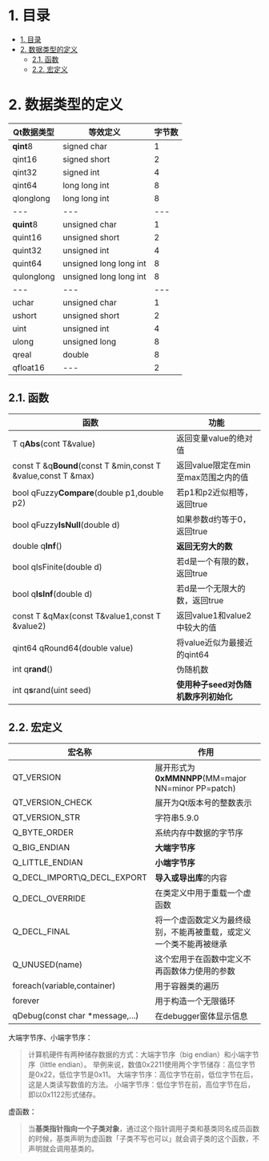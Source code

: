 # 1. 目录
<!-- TOC -->

- [1. 目录](#1-目录)
- [2. 数据类型的定义](#2-数据类型的定义)
  - [2.1. 函数](#21-函数)
  - [2.2. 宏定义](#22-宏定义)

<!-- /TOC -->
# 2. 数据类型的定义

Qt数据类型|**等效定义**|字节数
---|---|---
**qint**8|signed char|1
qint16|signed short|2
qint32|signed int|4
qint64|long long int|8
qlonglong|long long int|8
---|---|---
**quint**8|unsigned char|1
quint16|unsigned short|2
quint32|unsigned int|4
quint64|unsigned long long int|8
qulonglong|unsigned long long int|8
---|---|---
uchar|unsigned char|1
ushort|unsigned short|2
uint|unsigned int|4
ulong|unsigned long|8
qreal|double|8
qfloat16|---|2

## 2.1. 函数

函数|功能
---|---
T q**Abs**(cont T&value)|返回变量value的绝对值
const T &q**Bound**(const T &min,const T &value,const T &max)|返回value限定在min至max范围之内的值
bool qFuzzy**Compare**(double p1,double p2)|若p1和p2近似相等，返回true
bool qFuzzy**IsNull**(double d)|如果参数d约等于0，返回true
double q**Inf**()|**返回无穷大的数**
bool qIsFinite(double d)|若d是一个有限的数，返回true
bool q**IsInf**(double d)|若d是一个无限大的数，返回true
const T &qMax(const T&value1,const T &value2)|返回value1和value2中较大的值
qint64 qRound64(double value)|将value近似为最接近的qint64
int q**rand**()|伪随机数
int q**s**rand(uint seed)|**使用种子seed对伪随机数序列初始化**

## 2.2. 宏定义

宏名称|作用
---|---
QT_VERSION|展开形式为**0xMMNNPP**(MM=major NN=minor PP=patch)
QT_VERSION_CHECK|展开为Qt版本号的整数表示
QT_VERSION_STR|字符串5.9.0
Q_BYTE_ORDER|系统内存中数据的字节序
Q_BIG_ENDIAN|**大端字节序**
Q_LITTLE_ENDIAN|**小端字节序**
Q_DECL_IMPORT\Q_DECL_EXPORT|**导入或导出库**的内容
Q_DECL_OVERRIDE|在类定义中用于重载一个虚函数
Q_DECL_FINAL|将一个虚函数定义为最终级别，不能再被重载，或定义一个类不能再被继承
Q_UNUSED(name)|这个宏用于在函数中定义不再函数体力使用的参数
foreach(variable,container)|用于容器类的遍历
forever|用于构造一个无限循环
qDebug(const char *message,...)|在debugger窗体显示信息

大端字节序、小端字节序：
> 计算机硬件有两种储存数据的方式：大端字节序（big endian）和小端字节序（little endian）。
> 举例来说，数值0x2211使用两个字节储存：高位字节是0x22，低位字节是0x11。
> 大端字节序：高位字节在前，低位字节在后，这是人类读写数值的方法。
> 小端字节序：低位字节在前，高位字节在后，即以0x1122形式储存。

虚函数：
> 当**基类指针指向一个子类对象**，通过这个指针调用子类和基类同名成员函数的时候，基类声明为虚函数「子类不写也可以」就会调子类的这个函数，不声明就会调用基类的。